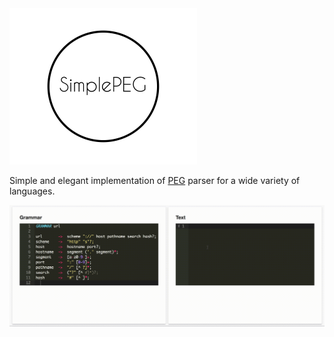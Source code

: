 <img src="SimpleLogo.png" width="300" height="250" />

Simple and elegant implementation of [PEG](https://en.wikipedia.org/wiki/Parsing_expression_grammar) parser for a wide variety of languages.

![Demo](home.demo.gif)
